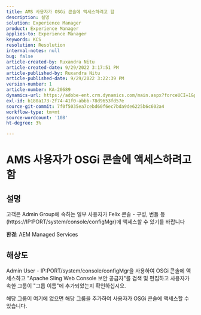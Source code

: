```yaml
---
title: AMS 사용자가 OSGi 콘솔에 액세스하려고 함
description: 설명
solution: Experience Manager
product: Experience Manager
applies-to: Experience Manager
keywords: KCS
resolution: Resolution
internal-notes: null
bug: false
article-created-by: Ruxandra Nitu
article-created-date: 9/29/2022 3:17:51 PM
article-published-by: Ruxandra Nitu
article-published-date: 9/29/2022 3:22:39 PM
version-number: 1
article-number: KA-20689
dynamics-url: https://adobe-ent.crm.dynamics.com/main.aspx?forceUCI=1&pagetype=entityrecord&etn=knowledgearticle&id=0aa2b2da-0940-ed11-9db1-0022480867fb
exl-id: b180a173-2f74-41f0-abbb-78d9653fd57e
source-git-commit: 7f0f5035ea7cebd60f6ec7bda9de6225b6c602a4
workflow-type: tm+mt
source-wordcount: '108'
ht-degree: 3%

---
```


# AMS 사용자가 OSGi 콘솔에 액세스하려고 함

## 설명


고객은 Admin Group에 속하는 일부 사용자가 Felix 콘솔 - 구성, 번들 등(https://IP:PORT/system/console/configMgr)에 액세스할 수 있기를 바랍니다



<b>환경</b>: AEM Managed Services


## 해상도


Admin User - IP:PORT/system/console/configMgr을 사용하여 OSGi 콘솔에 액세스하고 &quot;Apache Sling Web Console 보안 공급자&quot;를 검색 및 편집하고 사용자가 속한 그룹이 &quot;그룹 이름&quot;에 추가되었는지 확인하십시오.

해당 그룹이 여기에 없으면 해당 그룹을 추가하여 사용자가 OSGi 콘솔에 액세스할 수 있습니다.
